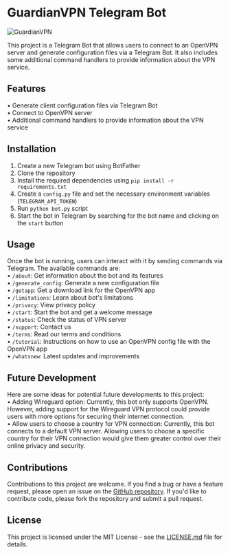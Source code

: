 # GuardianVPN Telegram Bot

![GuardianVPN](https://user-images.githubusercontent.com/125820963/227031972-c2d5c1ba-9b0d-4b47-9860-c3abc8a0d392.png)

This project is a Telegram Bot that allows users to connect to an OpenVPN server and generate configuration files via a Telegram Bot. It also includes some additional command handlers to provide information about the VPN service.

## Features
• Generate client configuration files via Telegram Bot  
• Connect to OpenVPN server  
• Additional command handlers to provide information about the VPN service  

## Installation
1. Create a new Telegram bot using BotFather
2. Clone the repository
3. Install the required dependencies using `pip install -r requirements.txt`
4. Create a `config.py` file and set the necessary environment variables (`TELEGRAM_API_TOKEN`) 
5. Run `python bot.py` script
6. Start the bot in Telegram by searching for the bot name and clicking on the `start` button

## Usage
Once the bot is running, users can interact with it by sending commands via Telegram. The available commands are:  
• `/about`: Get information about the bot and its features  
• `/generate_config`: Generate a new configuration file  
• `/getapp`: Get a download link for the OpenVPN app  
• `/limitations`: Learn about bot's limitations  
• `/privacy`: View privacy policy  
• `/start`: Start the bot and get a welcome message  
• `/status`: Check the status of VPN server  
• `/support`: Contact us  
• `/terms`: Read our terms and conditions  
• `/tutorial`: Instructions on how to use an OpenVPN config file with the OpenVPN app  
• `/whatsnew`: Latest updates and improvements  

## Future Development
Here are some ideas for potential future developments to this project:  
• Adding Wireguard option: Currently, this bot only supports OpenVPN. However, adding support for the Wireguard VPN protocol could provide users with more options for securing their internet connection.  
• Allow users to choose a country for VPN connection: Currently, this bot connects to a default VPN server. Allowing users to choose a specific country for their VPN connection would give them greater control over their online privacy and security.

## Contributions
Contributions to this project are welcome. If you find a bug or have a feature request, please open an issue on the [GitHub repository](https://github.com/mearashadowfax/GuardianVPN/issues). If you'd like to contribute code, please fork the repository and submit a pull request.

## License
This project is licensed under the MIT License - see the [LICENSE.md](https://github.com/mearashadowfax/GuardianVPN/blob/main/LICENSE) file for details.
